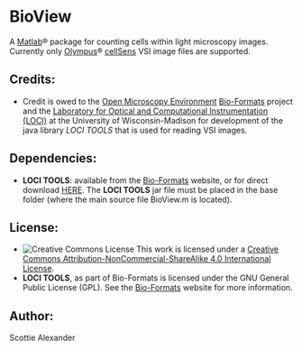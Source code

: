 # BioView

A [Matlab](http://www.mathworks.com/products/matlab/)® package for counting cells within light microscopy images. Currently only [Olympus](http://www/olympus-lifescience.com)® [cellSens](http://www.olympus-lifescience.com/en/software/cellsens/) VSI image files are supported.

## Credits:
* Credit is owed to the [Open Microscopy Environment](http://www.openmicroscopy.org) [Bio-Formats](http://www.openmicroscopy.org/site/products/bio-formats) project and the [Laboratory for Optical and Computational Instrumentation (LOCI)](http://loci.wisc.edu/) at the University of Wisconsin-Madison for development of the java library *LOCI TOOLS* that is used for reading VSI images.

## Dependencies:
* **LOCI TOOLS**: available from the [Bio-Formats](https://downloads.openmicroscopy.org/bio-formats/5.1.10/) website, or for direct download [HERE](https://downloads.openmicroscopy.org/bio-formats/5.1.10/artifacts/loci_tools.jar). The **LOCI TOOLS** jar file must be placed in the base folder (where the main source file BioView.m is located).

## License:
* ![Creative Commons License](https://i.creativecommons.org/l/by-nc-sa/4.0/88x31.png) This work is licensed under a [Creative Commons Attribution-NonCommercial-ShareAlike 4.0 International License](http://creativecommons.org/licenses/by-nc-sa/4.0/).
* **LOCI TOOLS**, as part of Bio-Formats is licensed under the GNU General Public License (GPL). See the [Bio-Formats](http://www.openmicroscopy.org/site/products/bio-formats) website for more information.

## Author:
Scottie Alexander
